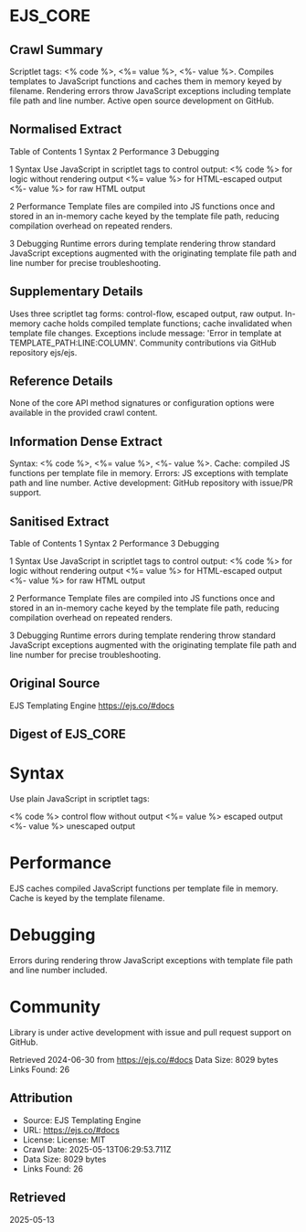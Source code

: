 # EJS_CORE

## Crawl Summary
Scriptlet tags: <% code %>, <%= value %>, <%- value %>. Compiles templates to JavaScript functions and caches them in memory keyed by filename. Rendering errors throw JavaScript exceptions including template file path and line number. Active open source development on GitHub.

## Normalised Extract
Table of Contents
1 Syntax
2 Performance
3 Debugging

1 Syntax
   Use JavaScript in scriptlet tags to control output:
     <% code %> for logic without rendering output
     <%= value %> for HTML-escaped output
     <%- value %> for raw HTML output

2 Performance
   Template files are compiled into JS functions once and stored in an in-memory cache keyed by the template file path, reducing compilation overhead on repeated renders.

3 Debugging
   Runtime errors during template rendering throw standard JavaScript exceptions augmented with the originating template file path and line number for precise troubleshooting.

## Supplementary Details
Uses three scriptlet tag forms: control-flow, escaped output, raw output. In-memory cache holds compiled template functions; cache invalidated when template file changes. Exceptions include message: 'Error in template at TEMPLATE_PATH:LINE:COLUMN'. Community contributions via GitHub repository ejs/ejs.

## Reference Details
None of the core API method signatures or configuration options were available in the provided crawl content.

## Information Dense Extract
Syntax: <% code %>, <%= value %>, <%- value %>. Cache: compiled JS functions per template file in memory. Errors: JS exceptions with template path and line number. Active development: GitHub repository with issue/PR support.

## Sanitised Extract
Table of Contents
1 Syntax
2 Performance
3 Debugging

1 Syntax
   Use JavaScript in scriptlet tags to control output:
     <% code %> for logic without rendering output
     <%= value %> for HTML-escaped output
     <%- value %> for raw HTML output

2 Performance
   Template files are compiled into JS functions once and stored in an in-memory cache keyed by the template file path, reducing compilation overhead on repeated renders.

3 Debugging
   Runtime errors during template rendering throw standard JavaScript exceptions augmented with the originating template file path and line number for precise troubleshooting.

## Original Source
EJS Templating Engine
https://ejs.co/#docs

## Digest of EJS_CORE

# Syntax

Use plain JavaScript in scriptlet tags:

<% code %>    control flow without output
<%= value %>  escaped output
<%- value %>  unescaped output

# Performance

EJS caches compiled JavaScript functions per template file in memory. Cache is keyed by the template filename.

# Debugging

Errors during rendering throw JavaScript exceptions with template file path and line number included.

# Community

Library is under active development with issue and pull request support on GitHub.

Retrieved 2024-06-30 from https://ejs.co/#docs
Data Size: 8029 bytes
Links Found: 26

## Attribution
- Source: EJS Templating Engine
- URL: https://ejs.co/#docs
- License: License: MIT
- Crawl Date: 2025-05-13T06:29:53.711Z
- Data Size: 8029 bytes
- Links Found: 26

## Retrieved
2025-05-13

